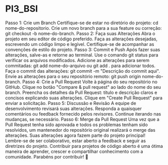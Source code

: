 # PI3_BSI

Passo 1: Crie um Branch
Certifique-se de estar no diretório do projeto: cd nome-do-repositorio.
Crie um novo branch para a sua feature ou correção: git checkout -b nome-do-branch.
Passo 2: Faça suas Alterações
Abra o projeto em seu editor de código preferido.
Faça as alterações desejadas, escrevendo um código limpo e legível.
Certifique-se de acompanhar as convenções de estilo do projeto.
Passo 3: Commit e Push
Após fazer suas alterações, salve-as e retorne ao terminal.
Use o comando git status para verificar os arquivos modificados.
Adicione as alterações para serem commitadas: git add nome-do-arquivo ou git add . para adicionar todos.
Faça o commit das alterações: git commit -m "Descrição do commit aqui".
Envie as alterações para o seu repositório remoto: git push origin nome-do-branch.
Passo 4: Crie a Pull Request
Volte à página do seu repositório no GitHub.
Clique no botão "Compare & pull request" ao lado do nome do seu branch.
Preencha os detalhes da Pull Request: título e descrição claros e concisos explicando suas alterações.
Clique em "Create Pull Request" para enviar a solicitação.
Passo 5: Discussão e Revisão
A equipe de desenvolvimento revisará suas alterações.
Responda a quaisquer comentários ou feedback fornecido pelos revisores.
Continue iterando nas mudanças, se necessário.
Passo 6: Merge da Pull Request
Uma vez que a Pull Request tenha sido aprovada e todos os problemas tenham sido resolvidos, um mantenedor do repositório original realizará o merge das alterações.
Suas alterações agora fazem parte do projeto principal!
Lembre-se de ser colaborativo, estar aberto a feedback e seguir as diretrizes do projeto. Contribuir para projetos de código aberto é uma ótima maneira de aprender, crescer e compartilhar conhecimento com a comunidade. Parabéns por contribuir! 🎉
